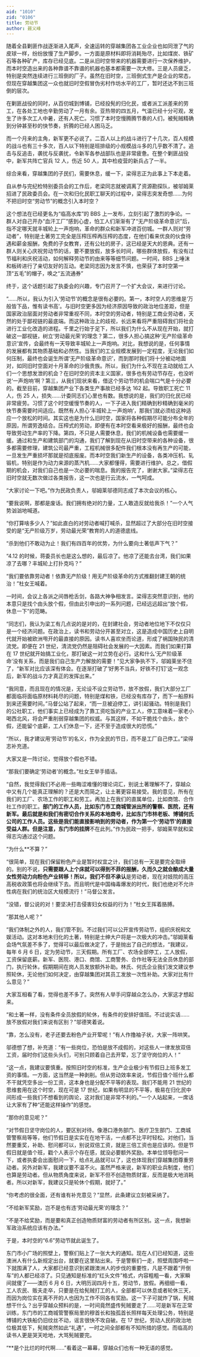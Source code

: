 ```yaml
---
aid: "1010"
zid: "0106"
title: 劳动节
author: 聂义峰
---
```


随着全县剿匪作战逐渐进入尾声，全速运转的穿越集团各工业企业也如同泄了气的皮球一样，纷纷放慢了生产脚步。一方面是原材料即将消耗殆尽，比如煤炭、铁矿石等各种矿产，库存已经见底。二是从旧时空带来的机器需要进行一次保养维护，而本时空造出来的各种靠谱不靠谱的机器也基本都需要一次大修。三是人员疲乏，特别是突然连续进行三班倒的厂子。虽然在旧时空，三班倒式生产是企业的常态，但现在穿越集团这一众也就旧时空假冒伪劣村作坊水平的工厂，暂时还达不到三班倒的层次。

在剿匪战役的同时，从百仞城到博铺，已经投髡的归化民，或者派工派差来的劳工，在各处工地也辛勤劳动了一月有余。亚热带的四五月，气温已经十分可观，发生了许多次工人中暑，还有人死亡。习惯了本时空慢腾腾节奏的人们，被髡贼精确到分钟甚至秒的快节奏，折腾的已经人困马乏。

而一个月来的主角，新军更不必说了。二百人以上的战斗进行了十几次，百人规模的战斗也有三十多次，百人以下特别是班排级的小规模战斗多的几乎数不清了。追击与反追击，袭扰与反袭扰，令新军各参战部队也是非常疲惫。在整个剿匪战役中，新军共阵亡官兵 12 人，伤近 50 人，其中检疫营的新兵占了一半。

综合来看，穿越集团的子民们，需要休息，缓一下，梁得志正为此事上下本走着。

自从参与完纪检特别委员会的工作后，老梁同志就被调离了资源勘探队，被邬姆莱招进了民政委员会。在一次和归化民职工聊天的过程中，梁得志突发奇想……为何不把旧时空“劳动节”的概念引入本时空？

这个想法在已经更名为“临高水库”的 BBS 上一发布，立刻引起了激烈的争论。一群人对自己开办“血汗工厂”感到心虚，怕工人们渐渐有了“无产阶级革命意识”后，指不定哪天就丰城轮上一声炮响，革命的群众和新军冲进百仞城。一群人则对“劳动者”，特别是土著劳工完全是压榨压榨再压榨的态度，在他们看来优良的伙食待遇和薪金报酬，免费的子女教育，还有公社的房子，这已经是天大的恩典。还有一群人则关心庆祝劳动节的话，要不要放假，放多长时间，哪些群体放假，有没有过节福利和庆祝活动，如何解释劳动节的由来等等细节问题。一时间，BBS 上唾沫和板砖进行了亲切友好的互动。老梁同志因为发言不慎，也荣获了本时空第一顶“五毛”的帽子，唤之“五流通券”

终于，这个话题引起了执委会的兴趣，专门召开了一个扩大会议，来进行讨论。

“……所以，我认为引入‘劳动节’的概念是很有必要的。第一，本时空人的思维是‘万般皆下品，惟有读书高’。与旧时空更多因为经济原因导致的政治地位差距，但是国家政治层面对劳动者非常重视不同，本时空的劳动者，特别是工商业劳动者，天然的处于鄙视链的最底端。而这种政治上的歧视，长远来看将严重阻碍我们将社会进行工业化改造的进程。千里之行始于足下，所以我们为什么不从现在开始，就打破这一鄙视链，树立‘劳动最光荣’的理念？第二，很多人担心搞这种‘无产阶级革命意识’宣传，会最终有一天导致丰城轮上一声炮响。对比，我想说的是，任何事情的发展都有其物质基础和必然性。当我们的工业规模发展到一定程度，无论我们如何压制，最终也会诞生所谓‘无产阶级革命意识’，而到那时我们将十分被动地面对，如同旧时空面对十月革命的沙俄贵族。所以，我们为什么不现在主动就给工人们一个思想发泄的机会？在旧时空的资本主义国家，很多也有劳动节存在，也没听说‘一声炮响’啊？第三，从我们现状来看，借这个劳动节的机会喘口气是十分必要的。截至目前，穿越集团产业下各类生产事故已经多达 162 起。导致职工死亡 11 人，伤 25 人，损失……计委同志们心里也有数。我想说的是，我们的归化民已经非常疲劳。习惯了这个时空缓慢节奏的人，一下子进入我们精确到秒精确到毫米的快节奏需要时间适应。既然有人担心‘丰城轮上一声炮响’，那我们就必须给这种适应一个放松的时间。其实这也是为什么旧时空，国家将各种假期尽可能分布全年的原因，所谓劳逸结合。压榨式的劳动，即便有在本时空看来极好的报酬，最终也会导致劳动生产率的下降。第四，不只是人需要休息，我们的机械设备也需要缓一缓。通过和生产和建筑部门的沟通，我们了解到现在从旧时空带来的各种设备，很多都需要修理，建筑公司最严重，工程机械很多配件我们根本没有再生产的可能，一旦发生严重损坏那就是彻底报废。而本时空我们新生产的设备，各类冲压机、轧锻机，特别是作为动力来源的蒸汽机……大家都懂得，需要进行维护。总之，借假期的机会，对我们自己也是一次必要的喘息。我的报告完了，谢谢大家。”梁得志在旧时空就无数次做过各类报告，这一次也是行云流水，一气呵成。

“大家讨论一下吧。”作为民政负责人，邬姆莱邬德同志成了本次会议的核心。

“要我说啊，那都是废话。我们拥有绝对的力量，工人敢造反就给我杀！”一个人气势汹汹地喊道。

“你打算啥多少人？”如此直白的对劳动者喊打喊杀，显然超过了大部分在旧时空接受的是“无产阶级万岁，劳动最光荣”教育的人的道德底线。

“杀到他们不敢动为止！我们有四百年的优势，为什么要向土著低声下气？”

“4.12 的时候，蒋委员长也是这么想的，最后凉了。他凉了还能去台湾，我们如果凉了去哪？丰城轮上打扑克吗？”

“我们要依靠劳动者！依靠无产阶级！用无产阶级革命的方式推翻封建王朝的统治！”杜女王喊着。

一时间，会议上各派之间唇枪舌剑，各路大神争相发言。梁得志突然意识到，他的本意只是找个由头放个假，但由此引申出的一系列问题，已经远远超出“放个假，休息一下”的范畴。

“同志们，我认为梁工有几点说的是对的，在封建社会，劳动者地位地下不仅仅只是一个经济问题。在政治上，读书和劳动分开甚至对立，这是造成中国历史上自明代就开始被欧洲甩开的最直接的原因。读书人喜欢坐而论道，形成了祸国殃民的清流党。即便在 21 世纪，清流党仍然是阻碍社会发展的一大因素。而我们如果打算在 17 世纪就开始搞工业化，那打破这一对立势在必行。这和什么‘无产阶级革命’没有关系，而是我们自己生产力解放的需要！”见大家争执不下，邬姆莱坐不住了，“新军对比应该深有体会。在逐渐打破了‘好男不当兵，好铁不打钉’这一观念后，新军的战斗力才真正的发挥出来。”

“我同意，而且现在的情况是，无论设不设立劳动节，放不放假，我们大部分工厂都面临将面临原材料耗尽的问题，特别是煤和铁，已经没有库存了，而下一船原料到来还需要时间。”马督公站了起来，“而一旦被迫停工，讲引起骚动。特别是我们的公社职工，他们事实上已经成为了靠工资吃饭的产业工人，停工意味着一家老小喝西北风，将会严重削弱穿越集团的权威。与其这样，不如干脆找个由头，放个假，还能留个底薪，工人们休息一下，还不至于造成很大的恐慌。”

“所以，我才建议用‘劳动节’的名义，作为全民的节日，而不是工厂自己停工。”梁得志补充道。

大家又是一阵讨论，觉得放个假也不错。

“那我们要确定‘劳动者’的概念。”杜女王举手插话。

“自然，我觉得我们不必用一些晦涩难懂的理论词汇，别说土著理解不了，穿越众中又有几个能真正理解的？还是大而简之，让土著更容易接受。我的意见，所有在我们的工厂、农场工作的职工和劳工。再加上在我们的直属单位，比如商馆、合作社工作的职工。**部门的工作人员，比如东门市工商城管派出所的警察、医院，还有新军。最后就是和我们有密切合作关系的本地商号，比如东门市林老板、博铺何氏公司的工作人员。这些是我们能直接影响到的劳动者，作为第一个‘劳动节’的直接受益人群。但是注意，东门市的挂牌**不在此列。”作为民政一把手，邬姆莱早就和梁得志沟通过这个问题。

“为什么\*\*不算？”

“很简单，现在我们保留粉色产业是暂时权宜之计，我们总有一天是要完全取缔的。别的不说，**只需要跟人上个床就可以得到不菲的报酬，久而久之就会酿成大量女性劳动力向粉色产业转移！所以，我们不但不承认**是劳动者，现在对妓院的高压高税收政策也将会继续下去。而且明代是中国梅毒爆发的时代，我们也绝对不允许性病在我们的统治区大规模流行！”马督公发言。

“没错，督公说的对！要坚决打击侵害妇女权益的行为！”杜女王挥着胳膊。

“那其他人呢？”

“我们体制之外的人，我们管不到。不过我们可以公开宣传劳动节，组织庆祝和文娱活动。这对本地未归化的土著，特别是士绅大户将是一次极大的冲击。”邬姆莱看会场气氛差不多了，觉得可以最后做决定了，于是抛出了自己的想法，“我建议，每年 6 月 6 日，定为劳动节，三天假期。所有工厂、农场全部停工，工人放假，工资保留底薪。新军、医院、港口、商馆、工商警务、合作社等无法全员休息的部门，执行轮休，假期期间在岗人员发放额外补助。林氏、何氏企业我们发文建议参照轮休，无论他们如何决定，由穿越集团对其员工发放一次性补助。大家对比有什么意见？”

大家互相看了看，觉得也差不多了。突然有人举手问穿越众怎么办，大家这才想起来。

“和土著一样，没有条件全员放假的轮休，有条件的安排好值班。不过说实话……放不放假对我们来说有区别？”邬德笑着说。

“靠，怎么没有，老子还要去粉色产业开荤呢！”有人作撸袖子状，大家一阵哄笑。

邬德想了想，补充道：“有一些岗位，恐怕是放不成假的，对这些人一律发放双倍工资，届时你们这些头头们，可别只顾着自己去开荤，忘了坚守岗位的人！”

“这一点，我建议要慎重。按照旧时空的标准，生产企业极少有节假日上班多发工资的事情。一方面，这当然是一种剥削。但从劳动效率来说，节假日值个班什么都不干就凭空多出一份工资，这本身也是分配不平等的表现。我们不能用 21 世纪的思维套用在这个时空，现在可是 17 世纪，如果有明显的不平等，极易在归化民中间形成一些我们不想看到的舆论，这对我们是非常不利的。”一个人站起来，一席话让大家有了种“还能这样操作”的感觉。

“那你的意见呢？”

“对节假日坚守岗位的人，要区别对待。像港口港务部门、医疗卫生部门、工商城管警察局等等，他们节假日是实实在在地干活，一点都不比平时轻松。对他们，当然要重奖，补助、慰问都可以，别说双倍工资，就是三倍工资也是应该的。但是节假日就是值个班，戳个人表示个存在感，就没必要额外奖励。本单位领导慰问一下，或者执委会出面慰问一下，给点礼品就可以了，这也体现我们穿越集团尊重劳动者。另外对新军，我建议要不温不火。虽然严格来说，新军的职业兵制度，他们也算是劳动者。但从物质角度来说，新军不但不创造物质财富，反而是极大地消耗者。所以对新军，我建议只是轮休个假期，就好了。”

“你考虑的很全面，还有谁有补充意见？”显然，此条建议立刻被采纳了。

“不给新军奖励，岂不是也有违‘劳动最光荣’的理念？”

“不是不给奖励，而是要和真正创造物质财富的劳动者有所区别。这一点，我想新军政治系统应该有办法。”

于是，本时空的“6.6”劳动节就此诞生了。

东门市小广场的照壁上，警察们贴上了一张大大的通知。现在人们已经知道，这些澳洲人有什么新规定出台，就要在这里贴出来。于是警察们一走，照壁周围呼啦一下就围满了人，大家都已经意识到紧跟澳洲人的步伐的重要性，凡是不跟着“开倒车”的人都已经凉了。只见通知是标准的“红头文件”格式，内容粗粗一看，大家瞬间就傻了——澳历 6 月 6 日，大明历润四月十五，劳动节，放假。再细细一看，工人农民、贩夫走卒，只要是在给髡贼打工的人，全部都可以休息或者轮休三天，而因为岗位实在离不开的人也因为工作不同各有奖励。这一下子可就炸了锅，髡贼想干什么？出乎穿越众预料的是，一时间竟然盛传髡贼要走了……可是新军在正常训练，东门市的工商城管警察局里的穆首长和独孤首长照样每天处理公务，特别是博铺的大铁船仍旧纹丝不动，谣言很快不攻自破。在 17 世纪，劳动人民的政治地位极其低下，髡贼突然如此“礼遇”，一时之间全部都有不知所措的感觉。而临高的读书人更是哭天呛地，大骂髡贼要完。

“\*\*是个比烂的时代啊……”看着这一幕幕，穿越众们也有一种无语的感觉。
